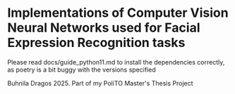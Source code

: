 # Implementations of Computer Vision Neural Networks used for Facial Expression Recognition tasks  

Please read docs/guide_python11.md to install the dependencies correctly, as poetry is a bit buggy with the versions specified  

Buhnila Dragos 2025. Part of my PoliTO Master's Thesis Project  
